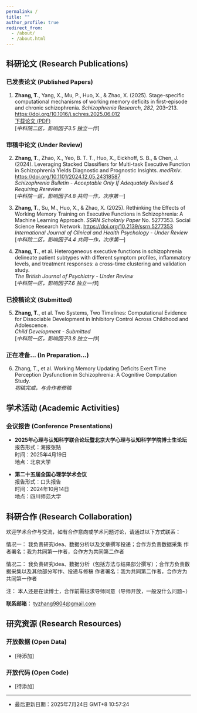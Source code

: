 ```yaml
---
permalink: /
title: ""
author_profile: true
redirect_from: 
  - /about/
  - /about.html
---
```


## 科研论文 (Research Publications)

### 已发表论文 (Published Papers)
1. **Zhang, T.**, Yang, X., Mu, P., Huo, X., & Zhao, X. (2025). Stage-specific computational mechanisms of working memory deficits in first-episode and chronic schizophrenia. *Schizophrenia Research*, *282*, 203–213. https://doi.org/10.1016/j.schres.2025.06.012  
   [下载论文 (PDF)](https://tyzhang98.github.io/zhang/files/paper1.pdf)<br>
   [*中科院二区，影响因子3.5*
   *独立一作*]

### 审稿中论文 (Under Review)
2. **Zhang, T.**, Zhao, X., Yeo, B. T. T., Huo, X., Eickhoff, S. B., & Chen, J. (2024). Leveraging Stacked Classifiers for Multi-task Executive Function in Schizophrenia Yields Diagnostic and Prognostic Insights. *medRxiv*. https://doi.org/10.1101/2024.12.05.24318587  <br>
   *Schizophrenia Bulletin - Acceptable Only If Adequately Revised & Requiring Rereview*<br>
   [*中科院一区，影响因子4.8*
   *共同一作，次序第一*]

3. **Zhang, T.**, Su, M., Huo, X., & Zhao, X. (2025). Rethinking the Effects of Working Memory Training on Executive Functions in Schizophrenia: A Machine Learning Approach. *SSRN Scholarly Paper* No. 5277353. Social Science Research Network. https://doi.org/10.2139/ssrn.5277353<br>
  *International Journal of Clinical and Health Psychology - Under Review*<br>
  [*中科院二区，影响因子4.4*
  *共同一作，次序第一*]

4. **Zhang, T.**, et al. Heterogeneous executive functions in schizophrenia delineate patient subtypes with different symptom profiles, inflammatory levels, and treatment responses: a cross-time clustering and validation study.<br>
  *The British Journal of Psychiatry - Under Review*<br>
  [*中科院一区，影响因子7.6*
  *独立一作*]

### 已投稿论文 (Submitted)
5. **Zhang, T.**, et al. Two Systems, Two Timelines: Computational Evidence for Dissociable Development in Inhibitory Control Across Childhood and Adolescence.<br>
  *Child Development - Submitted*<br>
  [*中科院一区，影响因子3.8*
  *独立一作*]

### 正在准备... (In Preparation...)
6. Zhang, T., et al. Working Memory Updating Deficits Exert Time Perception Dysfunction in Schizophrenia: A Cognitive Computation Study.<br>
  *初稿完成，与合作者修稿*


## 学术活动 (Academic Activities)

### 会议报告 (Conference Presentations)
- **2025年心理与认知科学联合论坛暨北京大学心理与认知科学学院博士生论坛**  
  报告形式：海报张贴  
  时间：2025年4月19日  
  地点：北京大学

- **第二十五届全国心理学学术会议**  
  报告形式：口头报告  
  时间：2024年10月14日  
  地点：四川师范大学

## 科研合作 (Research Collaboration)

欢迎学术合作与交流，如有合作意向或学术问题讨论，请通过以下方式联系：

情况一： 我负责研究idea、数据分析以及文章撰写投递；合作方负责数据采集
作者署名：我为共同第一作者，合作方为共同第二作者

情况二： 我负责研究idea、数据分析（包括方法与结果部分撰写）；合作方负责数据采集以及其他部分写作、投递与修稿
作者署名：我为共同第二作者，合作方为共同第一作者

注： 本人还是在读博士，合作前需征求导师同意（导师开放，一般没什么问题~）

**联系邮箱：** tyzhang9804@gmail.com

## 研究资源 (Research Resources)


### 开放数据 (Open Data)
- [待添加]

### 开放代码 (Open Code)
- [待添加]

---
- 最后更新日期：2025年7月24日 GMT+8 10:57:24